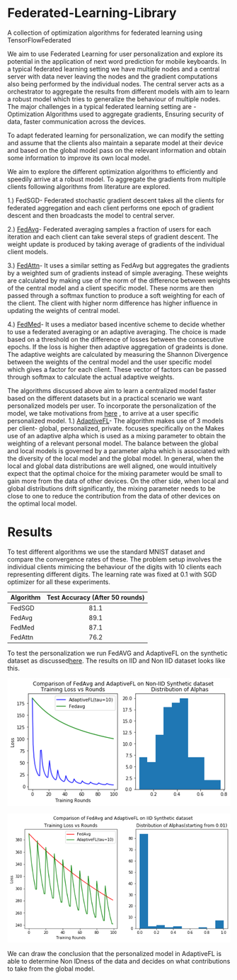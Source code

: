# Federated-Learning-Library
A collection of optimization algorithms for federated learning using TensorFlowFederated

We aim to use Federated Learning for user personalization and explore its potential in the application of next word prediction for mobile keyboards. In a typical federated learning setting we have multiple nodes and a central server with data never leaving the nodes and the gradient computations also being performed by the individual nodes. The central server acts as a orchestrator to aggregate the results from different models with aim to learn a robust model which tries to generalize the behaviour of multiple nodes. The major challenges in a typical federated learning setting are - Optimization Algorithms used to aggregate gradients, Ensuring security of data,  faster communication across the devices. 

To adapt federated learning for personalization, we can modify the setting and assume that the clients also maintain a separate model at their device and based on the global model pass on the relevant information and obtain some information to improve its own local model. 

We aim to explore the different optimization algorithms to efficiently and speedily arrive at a robust model. 
To aggregate the gradients from multiple clients following algorithms from literature are explored.

1.) FedSGD- Federated stochastic gradient descent takes all the  clients  for  federated  aggregation  and  each  client performs one epoch of gradient descent and then broadcasts the model to central server.

2.) [FedAvg](https://arxiv.org/abs/1602.05629)- Federated averaging samples a fraction of users for  each  iteration  and  each  client  can  take  several  steps of gradient descent. The weight update is produced by taking average of gradients of the individual client models.

3.) [FedAttn](https://arxiv.org/pdf/1812.07108.pdf)- It uses a similar setting as FedAvg but aggregates the gradients by a weighted sum of gradients instead of simple averaging. These weights are calculated by making use of the norm of the difference between weights of the central model and a client specific model. These norms are then passed through a softmax function to produce a soft weighting for each of the client. The client with higher norm difference has higher influence in updating the weights of central model. 

4.) [FedMed](https://www.mdpi.com/1424-8220/20/14/4048)- It uses a mediator based incentive scheme to decide whether to use a federated averaging or an adaptive averaging.
The choice is made based on a threshold on the  difference of losses between the consecutive epochs. If the loss is higher then adaptive aggregation of gradeints is done. The adaptive weights are calculated by measuring the Shannon Divergence between the weights of the central model and the user specific model which gives a factor for each client. These vector of factors can be passed through softmax to calculate the actual adaptive weights. 


The  algorithms discussed above aim to learn a centralized model faster based on the different datasets but in a practical scenario we want personalized models per user.
To incorporate the personalization of the model, we take motivations from [here](https://arxiv.org/pdf/2003.13461.pdf) , to arrive at a user specific personalized model.
1.) [AdaptiveFL](https://arxiv.org/pdf/2003.13461.pdf)- The algorithm makes use of 3 models per client- global, personalized, private. focuses specifically on the Makes use of an adaptive alpha  which is used as a mixing parameter to obtain the weighting of a relevant personal model. The balance between the global and local models  is governed by a parameter alpha which is associated with the diversity of the local model and the global model. In general, when the local and global data distributions are well aligned, one would intuitively expect that the optimal choice for the mixing parameter would be small to gain more from the data of other devices. On the
other side, when local and global distributions drift significantly, the mixing parameter needs to be close to one to reduce the contribution from the data of other devices on the optimal local model.
# Results
To test different algorithms we use the standard MNIST dataset and compare the convergence rates of these. The problem setup involves the individual clients mimicing the behaviour of the digits with 10 clients each representing different digits. The learning rate was fixed at 0.1 with SGD optimizer for all these experiments. 

| Algorithm | Test Accuracy (After 50 rounds) | 
| ------------- |:-------------:|
| FedSGD | 81.1 |
| FedAvg | 89.1 | 
| FedMed | 87.1 |
| FedAttn | 76.2 | 

To test the personalization we run FedAVG and AdaptiveFL on the synthetic dataset as discussed[here](https://arxiv.org/abs/1812.06127). The results on IID and Non IID dataset looks like this.

![Images.](https://github.com/tejasvi96/Federated-Learning-Library/blob/main/images/FL_8.png?raw=True)

![Images.](https://github.com/tejasvi96/Federated-Learning-Library/blob/main/images/FL_9.png?raw=True)


We can draw the conclusion that the personalized model in AdaptiveFL is able to determine Non IDness of the data and decides on what contributions to take from the global model. 
